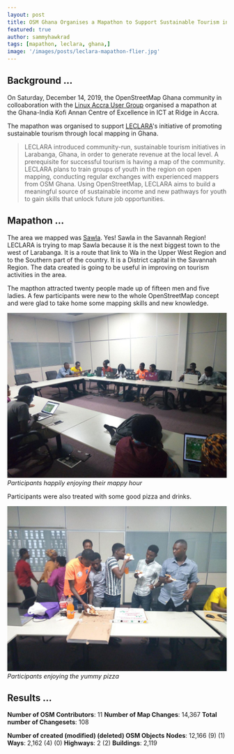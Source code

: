 ```yaml
---
layout: post
title: OSM Ghana Organises a Mapathon to Support Sustainable Tourism in Larabanga
featured: true
author: sammyhawkrad
tags: [mapathon, leclara, ghana,]
image: '/images/posts/leclara-mapathon-flier.jpg'
---
```


## Background ...

On Saturday, December 14, 2019, the OpenStreetMap Ghana community in colloaboration with the [Linux Accra User Group](https://linuxaccra.org/) organised a mapathon at the Ghana-India Kofi Annan Centre of Excellence in ICT at Ridge in Accra.

The mapathon was organised to support [LECLARA](https://twitter.com/leclaragh)'s initiative of promoting sustainable tourism through local mapping in Ghana.

> LECLARA introduced community-run, sustainable tourism initiatives in Larabanga, Ghana, in order to generate revenue at the local level. A prerequisite for successful tourism is having a map of the community. LECLARA plans to train groups of youth in the region on open mapping, conducting regular exchanges with experienced mappers from OSM Ghana. Using OpenStreetMap, LECLARA aims to build a meaningful source of sustainable income and new pathways for youth to gain skills that unlock future job opportunities.

## Mapathon ...

The area we mapped was [Sawla](https://en.wikipedia.org/wiki/Sawla,_Ghana). Yes! Sawla in the Savannah Region! LECLARA is trying to map Sawla because it is the next biggest town to the west of Larabanga.  It is a route that link to Wa in the Upper West Region and to the Southern part of the country. It is a District capital in the Savannah Region. The data created is going to be useful in improving on tourism activities in the area.

The mapthon attracted twenty people made up of fifteen men and five ladies. A few participants were new to the whole OpenStreetMap concept and were glad to take home some mapping skills and new knowledge.

![Participants busily mapping](/images/posts/mapathon-hour.jpg)
*Participants happily enjoying their mappy hour*

Participants were also treated with some good pizza and drinks.

![Participants enjoy their pizza](/images/posts/pizza-time.jpg)
*Participants enjoying the yummy pizza*

## Results ...

  **Number of OSM Contributors**: 11
  **Number of Map Changes**: 14,367
  **Total number of Changesets**: 108

  **Number of created (modified) (deleted) OSM Objects**
  **Nodes**: 12,166 (9) (1)
  **Ways**: 2,162 (4) (0)
  **Highways**: 2 (2)
  **Buildings**: 2,119
